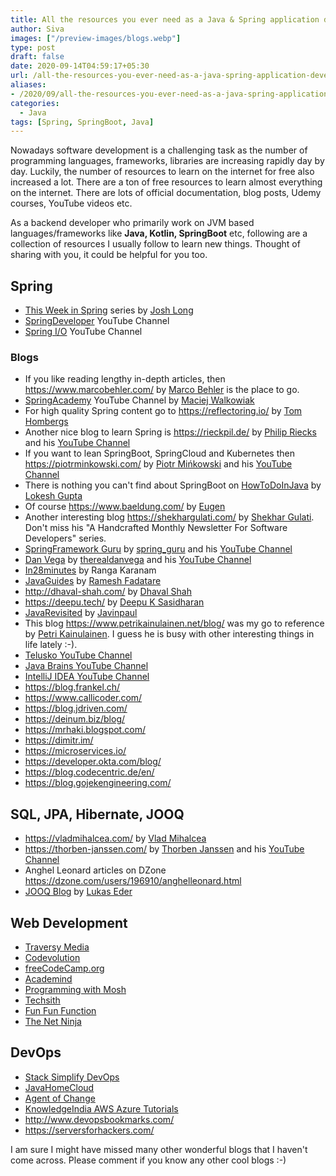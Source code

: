 ```yaml
---
title: All the resources you ever need as a Java & Spring application developer
author: Siva
images: ["/preview-images/blogs.webp"]
type: post
draft: false
date: 2020-09-14T04:59:17+05:30
url: /all-the-resources-you-ever-need-as-a-java-spring-application-developer/
aliases:
- /2020/09/all-the-resources-you-ever-need-as-a-java-spring-application-developer/
categories:
  - Java
tags: [Spring, SpringBoot, Java]
---
```


Nowadays software development is a challenging task as the number of programming languages, frameworks, libraries are increasing rapidly day by day.
Luckily, the number of resources to learn on the internet for free also increased a lot. There are a ton of free resources to learn almost everything on the internet.
There are lots of official documentation, blog posts, Udemy courses, YouTube videos etc.

As a backend developer who primarily work on JVM based languages/frameworks like **Java, Kotlin, SpringBoot** etc, 
following are a collection of resources I usually follow to learn new things. Thought of sharing with you, it could be helpful for you too.

## Spring
* [This Week in Spring](https://spring.io/blog) series by [Josh Long](https://twitter.com/starbuxman) 
* [SpringDeveloper](https://www.youtube.com/channel/UC7yfnfvEUlXUIfm8rGLwZdA) YouTube Channel 
* [Spring I/O](https://www.youtube.com/channel/UCLMPXsvSrhNPN3i9h-u8PYg) YouTube Channel 

### Blogs
* If you like reading lengthy in-depth articles, then https://www.marcobehler.com/ by [Marco Behler](https://twitter.com/MarcoBehler) is the place to go.
* [SpringAcademy](https://www.youtube.com/c/springacademy) YouTube Channel by [Maciej Walkowiak](https://twitter.com/maciejwalkowiak)
* For high quality Spring content go to https://reflectoring.io/ by [Tom Hombergs](https://twitter.com/TomHombergs)
* Another nice blog to learn Spring is https://rieckpil.de/ by [Philip Riecks](https://twitter.com/rieckpil) 
and his [YouTube Channel](https://www.youtube.com/channel/UCEbZTcePN9QwMr1Lr1SED0Q)
* If you want to lean SpringBoot, SpringCloud and Kubernetes then https://piotrminkowski.com/ by [Piotr Mińkowski](https://twitter.com/piotr_minkowski) 
and his [YouTube Channel](https://www.youtube.com/channel/UCAieNgran7umupT_D50KaGw)
* There is nothing you can't find about SpringBoot on [HowToDoInJava](https://howtodoinjava.com/) by [Lokesh Gupta](https://twitter.com/HowToDoInJava)
* Of course https://www.baeldung.com/ by [Eugen](https://twitter.com/baeldung)
* Another interesting blog https://shekhargulati.com/ by [Shekhar Gulati](https://twitter.com/shekhargulati). 
Don't miss his "A Handcrafted Monthly Newsletter For Software Developers" series.
* [SpringFramework Guru](https://springframework.guru/) by [spring_guru](https://twitter.com/spring_guru) 
and his [YouTube Channel](https://www.youtube.com/channel/UCrXb8NaMPQCQkT8yMP_hSkw)
* [Dan Vega](https://www.danvega.dev/) by [therealdanvega](https://twitter.com/therealdanvega) 
and his [YouTube Channel](https://www.youtube.com/user/danvegadotorg)
* [In28minutes](https://www.youtube.com/channel/UCLz7LG4YVi7_iyk4yOARcxA) by Ranga Karanam
* [JavaGuides](https://www.javaguides.net/) by [Ramesh Fadatare](https://twitter.com/GuidesJava)
* http://dhaval-shah.com/ by [Dhaval Shah](https://twitter.com/dhaval201279)
* https://deepu.tech/ by [Deepu K Sasidharan](https://twitter.com/deepu105)
* [JavaRevisited](https://medium.com/javarevisited) by [Javinpaul](https://twitter.com/javinpaul)
* This blog https://www.petrikainulainen.net/blog/ was my go to reference by [Petri Kainulainen](https://twitter.com/petrikainulaine).
I guess he is busy with other interesting things in life lately :-).
* [Telusko YouTube Channel](https://www.youtube.com/channel/UC59K-uG2A5ogwIrHw4bmlEg)
* [Java Brains YouTube Channel](https://www.youtube.com/channel/UCYt1sfh5464XaDBH0oH_o7Q)
* [IntelliJ IDEA YouTube Channel](https://www.youtube.com/channel/UC4ogdcPcIAOOMJktgBMhQnQ)
* https://blog.frankel.ch/
* https://www.callicoder.com/
* https://blog.jdriven.com/
* https://deinum.biz/blog/
* https://mrhaki.blogspot.com/
* https://dimitr.im/
* https://microservices.io/
* https://developer.okta.com/blog/
* https://blog.codecentric.de/en/
* https://blog.gojekengineering.com/

## SQL, JPA, Hibernate, JOOQ

* https://vladmihalcea.com/ by [Vlad Mihalcea](https://twitter.com/vlad_mihalcea)
* https://thorben-janssen.com/ by [Thorben Janssen](https://twitter.com/thjanssen123) and his [YouTube Channel](https://www.youtube.com/channel/UCYeDPubBiFCZXIOgGYoyADw)
* Anghel Leonard articles on DZone https://dzone.com/users/196910/anghelleonard.html
* [JOOQ Blog](https://blog.jooq.org/) by [Lukas Eder](https://twitter.com/lukaseder)

## Web Development

* [Traversy Media](https://www.youtube.com/channel/UC29ju8bIPH5as8OGnQzwJyA)
* [Codevolution](https://www.youtube.com/channel/UC80PWRj_ZU8Zu0HSMNVwKWw)
* [freeCodeCamp.org](https://www.youtube.com/channel/UC8butISFwT-Wl7EV0hUK0BQ)
* [Academind](https://www.youtube.com/channel/UCSJbGtTlrDami-tDGPUV9-w)
* [Programming with Mosh](https://www.youtube.com/channel/UCWv7vMbMWH4-V0ZXdmDpPBA)
* [Techsith](https://www.youtube.com/channel/UCbGZKLIHpox2l0whz6_RYyg)
* [Fun Fun Function](https://www.youtube.com/channel/UCO1cgjhGzsSYb1rsB4bFe4Q)
* [The Net Ninja](https://www.youtube.com/c/TheNetNinja/)

## DevOps

* [Stack Simplify DevOps](https://www.youtube.com/c/StackSimplify/videos)
* [JavaHomeCloud](https://www.youtube.com/c/JavaHomeCloud/videos)
* [Agent of Change](https://www.youtube.com/c/AgentofChange-RajdeepSaha/videos)
* [KnowledgeIndia AWS Azure Tutorials](https://www.youtube.com/channel/UCzpHRBVnkzBfSsXostYuW1g)
* http://www.devopsbookmarks.com/
* https://serversforhackers.com/

I am sure I might have missed many other wonderful blogs that I haven't come across.
Please comment if you know any other cool blogs :-)
